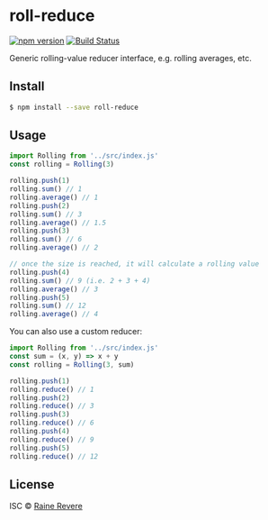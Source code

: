 # roll-reduce
[![npm version](https://img.shields.io/npm/v/roll-reduce.svg)](https://npmjs.org/package/roll-reduce)
[![Build Status](https://travis-ci.org/raineorshine/roll-reduce.svg?branch=master)](https://travis-ci.org/raineorshine/roll-reduce)

Generic rolling-value reducer interface, e.g. rolling averages, etc.

## Install

```sh
$ npm install --save roll-reduce
```

## Usage
```js
import Rolling from '../src/index.js'
const rolling = Rolling(3)

rolling.push(1)
rolling.sum() // 1
rolling.average() // 1
rolling.push(2)
rolling.sum() // 3
rolling.average() // 1.5
rolling.push(3)
rolling.sum() // 6
rolling.average() // 2

// once the size is reached, it will calculate a rolling value
rolling.push(4)
rolling.sum() // 9 (i.e. 2 + 3 + 4)
rolling.average() // 3
rolling.push(5)
rolling.sum() // 12
rolling.average() // 4
```

You can also use a custom reducer:

```js
import Rolling from '../src/index.js'
const sum = (x, y) => x + y
const rolling = Rolling(3, sum)

rolling.push(1)
rolling.reduce() // 1
rolling.push(2)
rolling.reduce() // 3
rolling.push(3)
rolling.reduce() // 6
rolling.push(4)
rolling.reduce() // 9
rolling.push(5)
rolling.reduce() // 12
```


## License

ISC © [Raine Revere](https://github.com/raineorshine)
